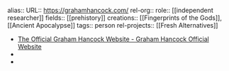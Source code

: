 alias::
URL:: https://grahamhancock.com/
rel-org::
role:: [[independent researcher]] 
fields:: [[prehistory]] 
creations:: [[Fingerprints of the Gods]], [[Ancient Apocalypse]] 
tags:: person
rel-projects:: [[Fresh Alternatives]] 


- [The Official Graham Hancock Website - Graham Hancock Official Website](https://grahamhancock.com/)
-
-